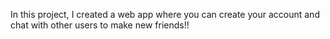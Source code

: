 In this project, I created a web app where you can create your account and chat with other users to make new friends!!
